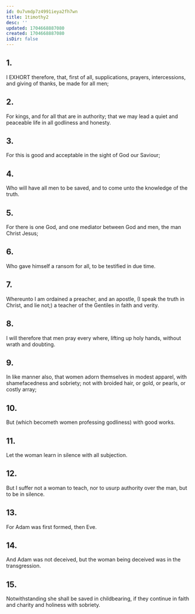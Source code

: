 ```yaml
---
id: 0u7vmdp7z4991ieya2fh7wn
title: 1timothy2
desc: ''
updated: 1704668887080
created: 1704668887080
isDir: false
---
```

## 1.
I EXHORT therefore, that, first of all, supplications, prayers, intercessions, and giving of thanks, be made for all men;
## 2.
For kings, and for all that are in authority; that we may lead a quiet and peaceable life in all godliness and honesty.
## 3.
For this is good and acceptable in the sight of God our Saviour;
## 4.
Who will have all men to be saved, and to come unto the knowledge of the truth.
## 5.
For there is one God, and one mediator between God and men, the man Christ Jesus;
## 6.
Who gave himself a ransom for all, to be testified in due time.
## 7.
Whereunto I am ordained a preacher, and an apostle, (I speak the truth in Christ, and lie not;) a teacher of the Gentiles in faith and verity.
## 8.
I will therefore that men pray every where, lifting up holy hands, without wrath and doubting.
## 9.
In like manner also, that women adorn themselves in modest apparel, with shamefacedness and sobriety; not with broided hair, or gold, or pearls, or costly array;
## 10.
But (which becometh women professing godliness) with good works.
## 11.
Let the woman learn in silence with all subjection.
## 12.
But I suffer not a woman to teach, nor to usurp authority over the man, but to be in silence.
## 13.
For Adam was first formed, then Eve.
## 14.
And Adam was not deceived, but the woman being deceived was in the transgression.
## 15.
Notwithstanding she shall be saved in childbearing, if they continue in faith and charity and holiness with sobriety.
